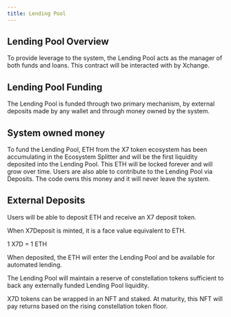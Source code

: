 ```yaml
---
title: Lending Pool
---
```


## Lending Pool Overview

To provide leverage to the system, the Lending Pool acts as the manager of both funds and loans. This contract will be interacted with by Xchange.

## Lending Pool Funding

The Lending Pool is funded through two primary mechanism, by external deposits made by any wallet and through money owned by the system.

## System owned money

To fund the Lending Pool, ETH from the X7 token ecosystem has been accumulating in the Ecosystem Splitter and will be the first liquidity deposited into the Lending Pool. This ETH will be locked forever and will grow over time. Users are also able to contribute to the Lending Pool via Deposits. The code owns this money and it will never leave the system.

## External Deposits

Users will be able to deposit ETH and receive an X7 deposit token.

When X7Deposit is minted, it is a face value equivalent to ETH.

1 X7D = 1 ETH

When deposited, the ETH will enter the Lending Pool and be available for automated lending.

The Lending Pool will maintain a reserve of constellation tokens sufficient to back any externally funded Lending Pool liquidity.

X7D tokens can be wrapped in an NFT and staked. At maturity, this NFT will pay returns based on the rising constellation token floor.
